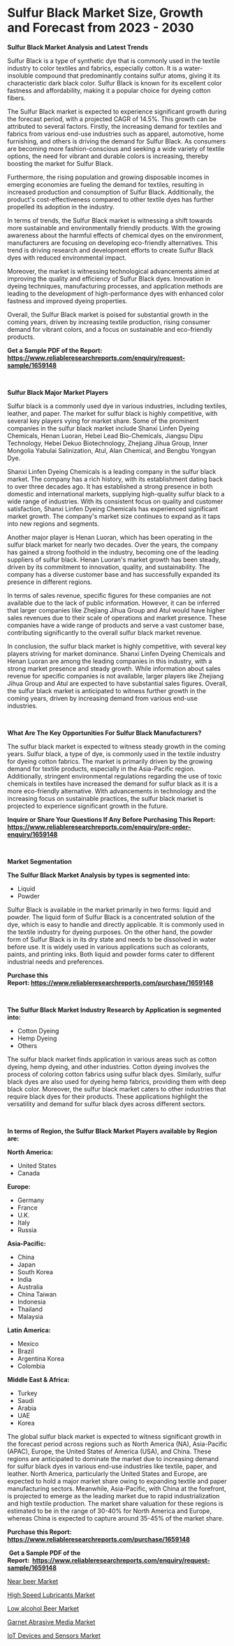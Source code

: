 <p><h1>Sulfur Black Market Size, Growth and Forecast from 2023 - 2030</h1></p><p><strong>Sulfur Black Market Analysis and Latest Trends</strong></p>
<p><p>Sulfur Black is a type of synthetic dye that is commonly used in the textile industry to color textiles and fabrics, especially cotton. It is a water-insoluble compound that predominantly contains sulfur atoms, giving it its characteristic dark black color. Sulfur Black is known for its excellent color fastness and affordability, making it a popular choice for dyeing cotton fibers.</p><p>The Sulfur Black market is expected to experience significant growth during the forecast period, with a projected CAGR of 14.5%. This growth can be attributed to several factors. Firstly, the increasing demand for textiles and fabrics from various end-use industries such as apparel, automotive, home furnishing, and others is driving the demand for Sulfur Black. As consumers are becoming more fashion-conscious and seeking a wide variety of textile options, the need for vibrant and durable colors is increasing, thereby boosting the market for Sulfur Black.</p><p>Furthermore, the rising population and growing disposable incomes in emerging economies are fueling the demand for textiles, resulting in increased production and consumption of Sulfur Black. Additionally, the product's cost-effectiveness compared to other textile dyes has further propelled its adoption in the industry.</p><p>In terms of trends, the Sulfur Black market is witnessing a shift towards more sustainable and environmentally friendly products. With the growing awareness about the harmful effects of chemical dyes on the environment, manufacturers are focusing on developing eco-friendly alternatives. This trend is driving research and development efforts to create Sulfur Black dyes with reduced environmental impact.</p><p>Moreover, the market is witnessing technological advancements aimed at improving the quality and efficiency of Sulfur Black dyes. Innovation in dyeing techniques, manufacturing processes, and application methods are leading to the development of high-performance dyes with enhanced color fastness and improved dyeing properties.</p><p>Overall, the Sulfur Black market is poised for substantial growth in the coming years, driven by increasing textile production, rising consumer demand for vibrant colors, and a focus on sustainable and eco-friendly products.</p></p>
<p><strong>Get a Sample PDF of the Report:&nbsp; <a href="https://www.reliableresearchreports.com/enquiry/request-sample/1659148">https://www.reliableresearchreports.com/enquiry/request-sample/1659148</a></strong></p>
<p>&nbsp;</p>
<p><strong>Sulfur Black Major Market Players</strong></p>
<p><p>Sulfur black is a commonly used dye in various industries, including textiles, leather, and paper. The market for sulfur black is highly competitive, with several key players vying for market share. Some of the prominent companies in the sulfur black market include Shanxi Linfen Dyeing Chemicals, Henan Luoran, Hebei Lead Bio-Chemicals, Jiangsu Dipu Technology, Hebei Dekuo Biotechnology, Zhejiang Jihua Group, Inner Mongolia Yabulai Salinization, Atul, Alan Chemical, and Bengbu Yongyan Dye.</p><p>Shanxi Linfen Dyeing Chemicals is a leading company in the sulfur black market. The company has a rich history, with its establishment dating back to over three decades ago. It has established a strong presence in both domestic and international markets, supplying high-quality sulfur black to a wide range of industries. With its consistent focus on quality and customer satisfaction, Shanxi Linfen Dyeing Chemicals has experienced significant market growth. The company's market size continues to expand as it taps into new regions and segments.</p><p>Another major player is Henan Luoran, which has been operating in the sulfur black market for nearly two decades. Over the years, the company has gained a strong foothold in the industry, becoming one of the leading suppliers of sulfur black. Henan Luoran's market growth has been steady, driven by its commitment to innovation, quality, and sustainability. The company has a diverse customer base and has successfully expanded its presence in different regions.</p><p>In terms of sales revenue, specific figures for these companies are not available due to the lack of public information. However, it can be inferred that larger companies like Zhejiang Jihua Group and Atul would have higher sales revenues due to their scale of operations and market presence. These companies have a wide range of products and serve a vast customer base, contributing significantly to the overall sulfur black market revenue.</p><p>In conclusion, the sulfur black market is highly competitive, with several key players striving for market dominance. Shanxi Linfen Dyeing Chemicals and Henan Luoran are among the leading companies in this industry, with a strong market presence and steady growth. While information about sales revenue for specific companies is not available, larger players like Zhejiang Jihua Group and Atul are expected to have substantial sales figures. Overall, the sulfur black market is anticipated to witness further growth in the coming years, driven by increasing demand from various end-use industries.</p></p>
<p>&nbsp;</p>
<p><strong>What Are The Key Opportunities For Sulfur Black Manufacturers?</strong></p>
<p><p>The sulfur black market is expected to witness steady growth in the coming years. Sulfur black, a type of dye, is commonly used in the textile industry for dyeing cotton fabrics. The market is primarily driven by the growing demand for textile products, especially in the Asia-Pacific region. Additionally, stringent environmental regulations regarding the use of toxic chemicals in textiles have increased the demand for sulfur black as it is a more eco-friendly alternative. With advancements in technology and the increasing focus on sustainable practices, the sulfur black market is projected to experience significant growth in the future.</p></p>
<p><strong>Inquire or Share Your Questions If Any Before Purchasing This Report: <a href="https://www.reliableresearchreports.com/enquiry/pre-order-enquiry/1659148">https://www.reliableresearchreports.com/enquiry/pre-order-enquiry/1659148</a></strong></p>
<p>&nbsp;</p>
<p><strong>Market Segmentation</strong></p>
<p><strong>The Sulfur Black Market Analysis by types is segmented into:</strong></p>
<p><ul><li>Liquid</li><li>Powder</li></ul></p>
<p><p>Sulfur Black is available in the market primarily in two forms: liquid and powder. The liquid form of Sulfur Black is a concentrated solution of the dye, which is easy to handle and directly applicable. It is commonly used in the textile industry for dyeing purposes. On the other hand, the powder form of Sulfur Black is in its dry state and needs to be dissolved in water before use. It is widely used in various applications such as colorants, paints, and printing inks. Both liquid and powder forms cater to different industrial needs and preferences.</p></p>
<p><strong>Purchase this Report:&nbsp;<a href="https://www.reliableresearchreports.com/purchase/1659148">https://www.reliableresearchreports.com/purchase/1659148</a></strong></p>
<p>&nbsp;</p>
<p><strong>The Sulfur Black Market Industry Research by Application is segmented into:</strong></p>
<p><ul><li>Cotton Dyeing</li><li>Hemp Dyeing</li><li>Others</li></ul></p>
<p><p>The sulfur black market finds application in various areas such as cotton dyeing, hemp dyeing, and other industries. Cotton dyeing involves the process of coloring cotton fabrics using sulfur black dyes. Similarly, sulfur black dyes are also used for dyeing hemp fabrics, providing them with deep black color. Moreover, the sulfur black market caters to other industries that require black dyes for their products. These applications highlight the versatility and demand for sulfur black dyes across different sectors.</p></p>
<p>&nbsp;</p>
<p><strong>In terms of Region, the Sulfur Black Market Players available by Region are:</strong></p>
<p>
    <p> <strong> North America: </strong>
        <ul>
            <li>United States</li>
            <li>Canada</li>
        </ul>
        </p> 
    <p> <strong> Europe: </strong>
        <ul>
            <li>Germany</li>
            <li>France</li>
            <li>U.K.</li>
            <li>Italy</li>
            <li>Russia</li>
        </ul>
        </p> 
    <p> <strong> Asia-Pacific: </strong>
        <ul>
            <li>China</li>
            <li>Japan</li>
            <li>South Korea</li>
            <li>India</li>
            <li>Australia</li>
            <li>China Taiwan</li>
            <li>Indonesia</li>
            <li>Thailand</li>
            <li>Malaysia</li>
        </ul>
        </p> 
    <p> <strong> Latin America: </strong>
        <ul>
            <li>Mexico</li>
            <li>Brazil</li>
            <li>Argentina Korea</li>
            <li>Colombia</li>
        </ul>
        </p> 
    <p> <strong> Middle East & Africa: </strong>
        <ul>
            <li>Turkey</li>
            <li>Saudi</li>
            <li>Arabia</li>
            <li>UAE</li>
            <li>Korea</li>
        </ul>
    </p>
    </p>
<p><p>The global sulfur black market is expected to witness significant growth in the forecast period across regions such as North America (NA), Asia-Pacific (APAC), Europe, the United States of America (USA), and China. These regions are anticipated to dominate the market due to increasing demand for sulfur black dyes in various end-use industries like textile, paper, and leather. North America, particularly the United States and Europe, are expected to hold a major market share owing to expanding textile and paper manufacturing sectors. Meanwhile, Asia-Pacific, with China at the forefront, is projected to emerge as the leading market due to rapid industrialization and high textile production. The market share valuation for these regions is estimated to be in the range of 30-40% for North America and Europe, whereas China is expected to capture around 35-45% of the market share.</p></p>
<p><strong>Purchase this Report: <a href="https://www.reliableresearchreports.com/purchase/1659148">https://www.reliableresearchreports.com/purchase/1659148</a></strong></p>
<p>&nbsp;<strong>Get a Sample PDF of the Report:&nbsp;&nbsp;<a href="https://www.reliableresearchreports.com/enquiry/request-sample/1659148">https://www.reliableresearchreports.com/enquiry/request-sample/1659148</a></strong></p>
<p><strong></strong></p>
<p><p><a href="https://medium.com/@adiroy75486/near-beer-market-insights-into-market-cagr-market-trends-and-growth-strategies-389fbf428e5f">Near beer Market</a></p><p><a href="https://github.com/rexevange/Market-Research-Report-List-1/blob/main/high-speed-lubricants-market.md">High Speed Lubricants Market</a></p><p><a href="https://medium.com/@abdulkazi7580/low-alcohol-beer-market-analysis-and-sze-forecasted-for-period-from-2023-to-2030-4d5fd0503a5f">Low alcohol Beer Market</a></p><p><a href="https://github.com/lilstefpacute/Market-Research-Report-List-1/blob/main/garnet-abrasive-media-market.md">Garnet Abrasive Media Market</a></p><p><a href="https://medium.com/@noemiharvey05/iot-devices-and-sensors-market-trends-forecast-and-competitive-analysis-to-2030-886c68f76a54">IoT Devices and Sensors Market</a></p></p>